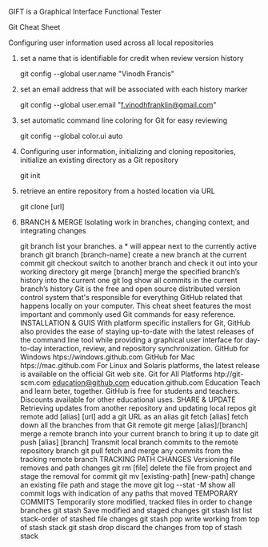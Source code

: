 GIFT is a Graphical Interface Functional Tester

Git Cheat Sheet

Configuring user information used across all local repositories

1. set a name that is identifiable for credit when review version history

	git config --global user.name "Vinodh Francis"

2. set an email address that will be associated with each history marker
	
	git config --global user.email "f.vinodhfranklin@gmail.com"

3. set automatic command line coloring for Git for easy reviewing

	git config --global color.ui auto

4. Configuring user information, initializing and cloning repositories, initialize an existing directory as a Git repository

	git init

5. retrieve an entire repository from a hosted location via URL

	git clone [url]

6. BRANCH & MERGE Isolating work in branches, changing context, and integrating changes
	
	git branch
list your branches. a * will appear next to the currently active branch
git branch [branch-name]
create a new branch at the current commit
git checkout
switch to another branch and check it out into your working directory
git merge [branch]
merge the specified branch’s history into the current one
git log
show all commits in the current branch’s history
Git is the free and open source distributed version control system that's responsible for everything GitHub
related that happens locally on your computer. This cheat sheet features the most important and commonly
used Git commands for easy reference.
INSTALLATION & GUIS
With platform specific installers for Git, GitHub also provides the
ease of staying up-to-date with the latest releases of the command
line tool while providing a graphical user interface for day-to-day
interaction, review, and repository synchronization.
GitHub for Windows
htps://windows.github.com
GitHub for Mac
htps://mac.github.com
For Linux and Solaris platforms, the latest release is available on
the official Git web site.
Git for All Platforms
htp://git-scm.com
education@github.com
education.github.com
Education
Teach and learn beter, together. GitHub is free for students and teachers. Discounts available for other educational uses.
SHARE & UPDATE
Retrieving updates from another repository and updating local repos
git remote add [alias] [url]
add a git URL as an alias
git fetch [alias]
fetch down all the branches from that Git remote
git merge [alias]/[branch]
merge a remote branch into your current branch to bring it up to date
git push [alias] [branch]
Transmit local branch commits to the remote repository branch
git pull
fetch and merge any commits from the tracking remote branch
TRACKING PATH CHANGES
Versioning file removes and path changes
git rm [file]
delete the file from project and stage the removal for commit
git mv [existing-path] [new-path]
change an existing file path and stage the move
git log --stat -M
show all commit logs with indication of any paths that moved TEMPORARY COMMITS
Temporarily store modified, tracked files in order to change branches
git stash
Save modified and staged changes
git stash list
list stack-order of stashed file changes
git stash pop
write working from top of stash stack
git stash drop
discard the changes from top of stash stack

